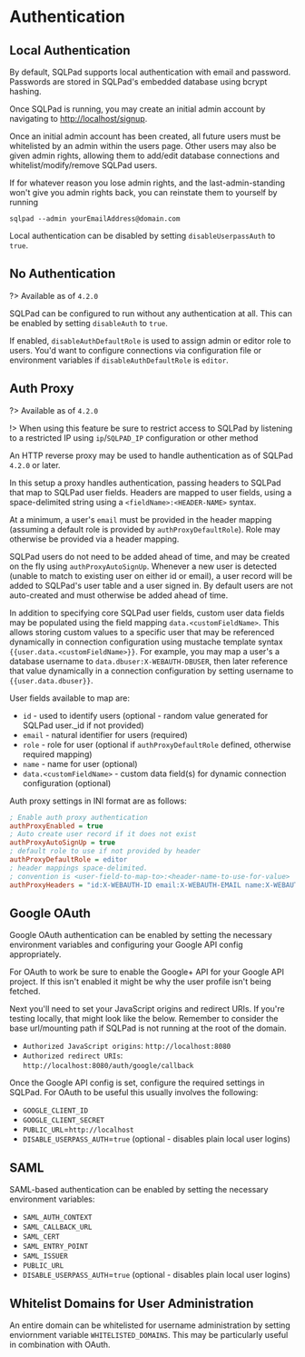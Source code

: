 # Authentication

## Local Authentication

By default, SQLPad supports local authentication with email and password. Passwords are stored in SQLPad's embedded database using bcrypt hashing.

Once SQLPad is running, you may create an initial admin account by navigating to [http://localhost/signup](http://localhost/signup).

Once an initial admin account has been created, all future users must be whitelisted by an admin within the users page. Other users may also be given admin rights, allowing them to add/edit database connections and whitelist/modify/remove SQLPad users.

If for whatever reason you lose admin rights, and the last-admin-standing won't give you admin rights back, you can reinstate them to yourself by running

`sqlpad --admin yourEmailAddress@domain.com`

Local authentication can be disabled by setting `disableUserpassAuth` to `true`.

## No Authentication

?> Available as of `4.2.0`

SQLPad can be configured to run without any authentication at all. This can be enabled by setting `disableAuth` to `true`. 

If enabled, `disableAuthDefaultRole` is used to assign admin or editor role to users. You'd want to configure connections via configuration file or environment variables if `disableAuthDefaultRole` is `editor`.

## Auth Proxy

?> Available as of `4.2.0`

!> When using this feature be sure to restrict access to SQLPad by listening to a restricted IP using `ip`/`SQLPAD_IP` configuration or other method

An HTTP reverse proxy may be used to handle authentication as of SQLPad `4.2.0` or later.

In this setup a proxy handles authentication, passing headers to SQLPad that map to SQLPad user fields. Headers are mapped to user fields, using a space-delimited string using a `<fieldName>:<HEADER-NAME>` syntax.

At a minimum, a user's `email` must be provided in the header mapping (assuming a default role is provided by `authProxyDefaultRole`). Role may otherwise be provided via a header mapping.

SQLPad users do not need to be added ahead of time, and may be created on the fly using `authProxyAutoSignUp`. Whenever a new user is detected (unable to match to existing user on either id or email), a user record will be added to SQLPad's user table and a user signed in. By default users are not auto-created and must otherwise be added ahead of time.

In addition to specifying core SQLPad user fields, custom user data fields may be populated using the field mapping `data.<customFieldName>`. This allows storing custom values to a specific user that may be referenced dynamically in connection configuration using mustache template syntax `{{user.data.<customFieldName>}}`. For example, you may map a user's a database username to `data.dbuser:X-WEBAUTH-DBUSER`, then later reference that value dynamically in a connection configuration by setting username to `{{user.data.dbuser}}`.

User fields available to map are:

- `id` - used to identify users (optional - random value generated for SQLPad user.\_id if not provided)
- `email` - natural identifier for users (required)
- `role` - role for user (optional if `authProxyDefaultRole` defined, otherwise required mapping)
- `name` - name for user (optional)
- `data.<customFieldName>` - custom data field(s) for dynamic connection configuration (optional)

Auth proxy settings in INI format are as follows:

```ini
; Enable auth proxy authentication
authProxyEnabled = true
; Auto create user record if it does not exist
authProxyAutoSignUp = true
; default role to use if not provided by header
authProxyDefaultRole = editor
; header mappings space-delimited.
; convention is <user-field-to-map-to>:<header-name-to-use-for-value>
authProxyHeaders = "id:X-WEBAUTH-ID email:X-WEBAUTH-EMAIL name:X-WEBAUTH-NAME role:X-WEBAUTH-ROLE data.customField:X-WEBAUTH-CUSTOM-FIELD"
```

## Google OAuth

Google OAuth authentication can be enabled by setting the necessary environment variables and configuring your Google API config appropriately.

For OAuth to work be sure to enable the Google+ API for your Google API project. If this isn't enabled it might be why the user profile isn't being fetched.

Next you'll need to set your JavaScript origins and redirect URIs. If you're testing locally, that might look like the below. Remember to consider the base url/mounting path if SQLPad is not running at the root of the domain.

- `Authorized JavaScript origins`: `http://localhost:8080`
- `Authorized redirect URIs`: `http://localhost:8080/auth/google/callback`

Once the Google API config is set, configure the required settings in SQLPad.
For OAuth to be useful this usually involves the following:

- `GOOGLE_CLIENT_ID`
- `GOOGLE_CLIENT_SECRET`
- `PUBLIC_URL`=`http://localhost`
- `DISABLE_USERPASS_AUTH`=`true` (optional - disables plain local user logins)

## SAML

SAML-based  authentication can be enabled by setting the necessary environment variables:

- `SAML_AUTH_CONTEXT`
- `SAML_CALLBACK_URL`
- `SAML_CERT`
- `SAML_ENTRY_POINT`
- `SAML_ISSUER`
- `PUBLIC_URL`
- `DISABLE_USERPASS_AUTH`=`true` (optional - disables plain local user logins)

## Whitelist Domains for User Administration

An entire domain can be whitelisted for username administration by setting enviornment variable `WHITELISTED_DOMAINS`. This may be particularly useful in combination with OAuth.
